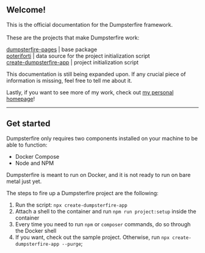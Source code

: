 ## **Welcome!**
This is the official documentation for the Dumpsterfire framework. \
 \
These are the projects that make Dumpsterfire work: 

[dumpsterfire-pages](https://github.com/cheerios4316/dumpsterfire-pages) | base package \
[poteriforti](https://github.com/cheerios4316/poteriforti) | data source for the project initialization script\
[create-dumpsterfire-app](https://github.com/cheerios4316/create-dumpsterfire-app) | project initialization script

This documentation is still being expanded upon. If any crucial piece of information is missing, feel free to tell me about it.

Lastly, if you want to see more of my work, check out [my personal homepage](/)!

----

## **Get started**

Dumpsterfire only requires two components installed on your machine to be able to function:
- Docker Compose
- Node and NPM

Dumpsterfire is meant to run on Docker, and it is not ready to run on bare metal just yet.

The steps to fire up a Dumpsterfire project are the following:

1. Run the script: `npx create-dumpsterfire-app`
2. Attach a shell to the container and run `npm run project:setup` inside the container
3. Every time you need to run `npm` or `composer` commands, do so through the Docker shell
4. If you want, check out the sample project. Otherwise, run `npx create-dumpsterfire-app --purge`;
